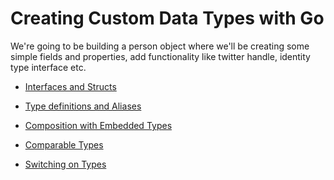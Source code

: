 # Creating Custom Data Types with Go

We're going to be building a person object where we'll be creating some simple fields and properties, add functionality like twitter handle, identity type interface etc.

- [Interfaces and Structs](https://github.com/Fakorede/Learning-Golang/tree/master/go-custom-types/01-interfaces-and-structs)

- [Type definitions and Aliases]()

- [Composition with Embedded Types]()

- [Comparable Types]()

- [Switching on Types]()
